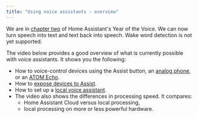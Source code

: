 ```yaml
---
title: "Using voice assistants - overview"
---
```


We are in [chapter two](/blog/2023/04/27/year-of-the-voice-chapter-2/) of Home Assistant's Year of the Voice.
We can now turn speech into text and text back into speech. Wake word detection is not yet supported.

The video below provides a good overview of what is currently possible with voice assistants. It shows you the following:

* How to voice-control devices using the Assist button, an [analog phone](/projects/worlds-most-private-voice-assistant/), or an [ATOM Echo](/projects/thirteen-usd-voice-remote/).
* How to [expose devices to Assist](/voice/voice_remote_expose_devices/). 
* How to set up a [local voice assistant](/voice/voice_remote_local_assistant/). 
* The video also shows the differences in processing speed. It compares:
  * Home Assistant Cloud versus local processing,
  * local processing on more or less powerful hardware.


<lite-youtube videoid="MOJQU5zyoIY" videotitle="Local voice and hearing for your Home Assistant Assist"></lite-youtube>

